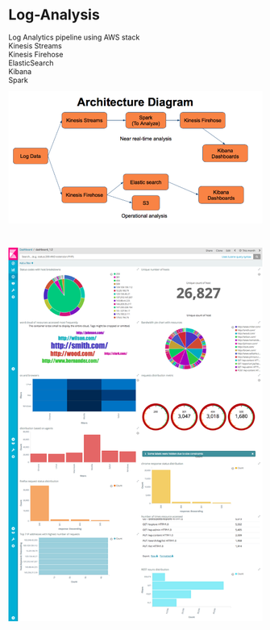 # Log-Analysis
Log Analytics pipeline using AWS stack
<br />
Kinesis Streams <br />
Kinesis Firehose <br />
ElasticSearch <br />
Kibana <br />
Spark <br />

![Alt text](ArchitectureDiagram.png?raw=true "Architecture")

<br />

![Alt text](KibanaDashboard.png?raw=true "Kibana Dashboard")